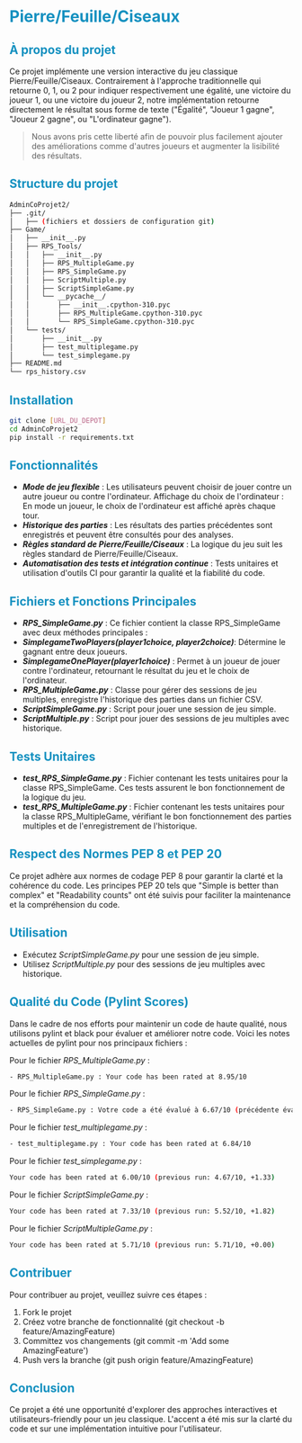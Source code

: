 # <span style="color:#1591C0">Pierre/Feuille/Ciseaux
## <span style="color:#1591C0">À propos du projet
Ce projet implémente une version interactive du jeu classique Pierre/Feuille/Ciseaux. Contrairement à l'approche traditionnelle qui retourne 0, 1, ou 2 pour indiquer respectivement une égalité, une victoire du joueur 1, ou une victoire du joueur 2, notre implémentation retourne directement le résultat sous forme de texte ("Égalité", "Joueur 1 gagne", "Joueur 2 gagne", ou "L'ordinateur gagne").

> Nous avons pris cette liberté afin de pouvoir plus facilement ajouter des améliorations comme d'autres joueurs et augmenter la lisibilité des résultats.

## <span style="color:#1591C0">Structure du projet
```bash 
AdminCoProjet2/
├── .git/
│   ├── (fichiers et dossiers de configuration git)
├── Game/
│   ├── __init__.py
│   ├── RPS_Tools/
│   │   ├── __init__.py
│   │   ├── RPS_MultipleGame.py
│   │   ├── RPS_SimpleGame.py
│   │   ├── ScriptMultiple.py
│   │   ├── ScriptSimpleGame.py
│   │   └── __pycache__/
│   │       ├── __init__.cpython-310.pyc
│   │       ├── RPS_MultipleGame.cpython-310.pyc
│   │       └── RPS_SimpleGame.cpython-310.pyc
│   └── tests/
│       ├── __init__.py
│       ├── test_multiplegame.py
│       └── test_simplegame.py
├── README.md
└── rps_history.csv
```

## <span style="color:#1591C0">Installation
```bash
git clone [URL_DU_DEPOT]
cd AdminCoProjet2
pip install -r requirements.txt
```

## <span style="color:#1591C0">Fonctionnalités
- ***Mode de jeu flexible*** : Les utilisateurs peuvent choisir de jouer contre un autre joueur ou contre l'ordinateur.
Affichage du choix de l'ordinateur : En mode un joueur, le choix de l'ordinateur est affiché après chaque tour.
- ***Historique des parties*** : Les résultats des parties précédentes sont enregistrés et peuvent être consultés pour des analyses.
- ***Règles standard de Pierre/Feuille/Ciseaux*** : La logique du jeu suit les règles standard de Pierre/Feuille/Ciseaux.
- ***Automatisation des tests et intégration continue*** : Tests unitaires et utilisation d'outils CI pour garantir la qualité et la fiabilité du code.

## <span style="color:#1591C0">Fichiers et Fonctions Principales

- ***RPS_SimpleGame.py*** : Ce fichier contient la classe RPS_SimpleGame avec deux méthodes principales :
- ***SimplegameTwoPlayers(player1choice, player2choice)***: Détermine le gagnant entre deux joueurs.
- ***SimplegameOnePlayer(player1choice)*** : Permet à un joueur de jouer contre l'ordinateur, retournant le résultat du jeu et le choix de l'ordinateur.
- ***RPS_MultipleGame.py*** : Classe pour gérer des sessions de jeu multiples, enregistre l'historique des parties dans un fichier CSV.
- ***ScriptSimpleGame.py*** : Script pour jouer une session de jeu simple.
- ***ScriptMultiple.py*** : Script pour jouer des sessions de jeu multiples avec historique.

## <span style="color:#1591C0">Tests Unitaires
- ***test_RPS_SimpleGame.py*** : Fichier contenant les tests unitaires pour la classe RPS_SimpleGame. Ces tests assurent le bon fonctionnement de la logique du jeu.
- ***test_RPS_MultipleGame.py*** : Fichier contenant les tests unitaires pour la classe RPS_MultipleGame, vérifiant le bon fonctionnement des parties multiples et de l'enregistrement de l'historique.

## <span style="color:#1591C0">Respect des Normes PEP 8 et PEP 20
 Ce projet adhère aux normes de codage PEP 8 pour garantir la clarté et la cohérence du code. Les principes PEP 20 tels que "Simple is better than complex" et "Readability counts" ont été suivis pour faciliter la maintenance et la compréhension du code.

## <span style="color:#1591C0">Utilisation
- Exécutez *ScriptSimpleGame.py* pour une session de jeu simple.
- Utilisez *ScriptMultiple.py*  pour des sessions de jeu multiples avec historique.

## <span style="color:#1591C0">Qualité du Code (Pylint Scores)
Dans le cadre de nos efforts pour maintenir un code de haute qualité, nous utilisons pylint et black pour évaluer et améliorer notre code. Voici les notes actuelles de pylint pour nos principaux fichiers :

Pour le fichier *RPS_MultipleGame.py* : 
```bash
- RPS_MultipleGame.py : Your code has been rated at 8.95/10 
```

Pour le fichier *RPS_SimpleGame.py* : 
```bash
- RPS_SimpleGame.py : Votre code a été évalué à 6.67/10 (précédente évaluation : 5.83/10, +0.83)
```

Pour le fichier *test_multiplegame.py* : 
```bash
- test_multiplegame.py : Your code has been rated at 6.84/10
```

Pour le fichier *test_simplegame.py* : 
```bash
Your code has been rated at 6.00/10 (previous run: 4.67/10, +1.33)
```

Pour le fichier *ScriptSimpleGame.py* : 
```bash
Your code has been rated at 7.33/10 (previous run: 5.52/10, +1.82)
```
Pour le fichier *ScriptMultipleGame.py* : 
```bash
Your code has been rated at 5.71/10 (previous run: 5.71/10, +0.00)
```

## <span style="color:#1591C0">Contribuer
Pour contribuer au projet, veuillez suivre ces étapes :

1. Fork le projet
2. Créez votre branche de fonctionnalité (git checkout -b feature/AmazingFeature)
3. Committez vos changements (git commit -m 'Add some AmazingFeature')
4. Push vers la branche (git push origin feature/AmazingFeature)

## <span style="color:#1591C0">Conclusion
Ce projet a été une opportunité d'explorer des approches interactives et utilisateurs-friendly pour un jeu classique. L'accent a été mis sur la clarté du code et sur une implémentation intuitive pour l'utilisateur.


